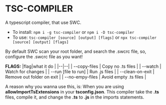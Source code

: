 # TSC-COMPILER

A typescript compiler, that use SWC.

- To install: `npm i -g tsc-compiler` or `npm i -D tsc-compiler`
- To use: `tsc-compiler [source] [output] [flags]` or `npx tsc-compiler [source] [output] [flags]`

By default SWC scan your root folder, and search the .swcrc file, so, configure the .swcrc file as you want!

**FLAGS:**
|flag|what it do |
|--|--|
| --copy-files | Copy no .ts files |
| --watch | Watch for changes |
| --run [file to run] | Run .js files |
| --clean-on-exit | Remove out folder on exit |
| --no-empy-files | Avoid empty .ts files |

A reason why you wanna use this, is: When you are using **allowImportTsExtensions** in your **tsconfig.json**. This compiler take the **.ts** files, compile it, and change the **.ts** to **.js** in the imports  statements.
